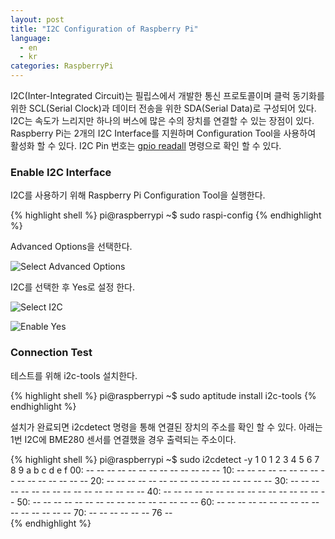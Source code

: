 ```yaml
---
layout: post
title: "I2C Configuration of Raspberry Pi"
language:
  - en
  - kr
categories: RaspberryPi
---
```

I2C(Inter-Integrated Circuit)는 필립스에서 개발한 통신 프로토콜이며 클럭 동기화를 위한 SCL(Serial Clock)과 데이터 전송을 위한 SDA(Serial Data)로 구성되어 있다. I2C는 속도가 느리지만 하나의 버스에 많은 수의 장치를 연결할 수 있는 장점이 있다. Raspberry Pi는 2개의 I2C Interface를 지원하며 Configuration Tool을 사용하여 활성화 할 수 있다. I2C Pin 번호는 [gpio readall]({{site.url}}/raspberrypi/2015/05/20/wiringPi-installation-kr.html) 명령으로 확인 할 수 있다.

### Enable I2C Interface

I2C를 사용하기 위해 Raspberry Pi Configuration Tool을 실행한다.

{% highlight shell %}
pi@raspberrypi ~$ sudo raspi-config
{% endhighlight %}

Advanced Options을 선택한다.

![Select Advanced Options]({{site.url}}/images/rpi_i2c_config1.png)

I2C를 선택한 후 Yes로 설정 한다.

![Select I2C]({{site.url}}/images/rpi_i2c_config2.png)

![Enable Yes]({{site.url}}/images/rpi_i2c_config3.png)

### Connection Test

테스트를 위해 i2c-tools 설치한다.

{% highlight shell %}
pi@raspberrypi ~$ sudo aptitude install i2c-tools
{% endhighlight %}

설치가 완료되면  i2cdetect 명령을 통해 연결된 장치의 주소를 확인 할 수 있다. 아래는 1번 I2C에 BME280 센서를 연결했을 경우 출력되는 주소이다.

{% highlight shell %}
pi@raspberrypi ~$ sudo i2cdetect -y 1
     0  1  2  3  4  5  6  7  8  9  a  b  c  d  e  f
00:          -- -- -- -- -- -- -- -- -- -- -- -- -- 
10: -- -- -- -- -- -- -- -- -- -- -- -- -- -- -- -- 
20: -- -- -- -- -- -- -- -- -- -- -- -- -- -- -- -- 
30: -- -- -- -- -- -- -- -- -- -- -- -- -- -- -- -- 
40: -- -- -- -- -- -- -- -- -- -- -- -- -- -- -- -- 
50: -- -- -- -- -- -- -- -- -- -- -- -- -- -- -- -- 
60: -- -- -- -- -- -- -- -- -- -- -- -- -- -- -- -- 
70: -- -- -- -- -- -- 76 --  
{% endhighlight %}
